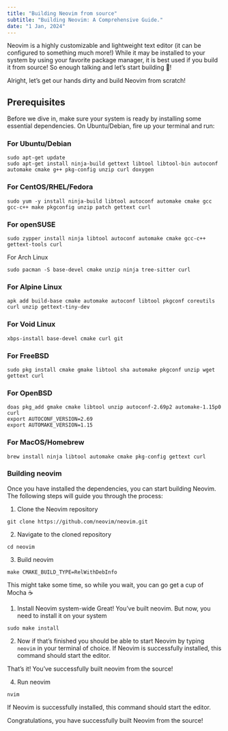 ```yaml
---
title: "Building Neovim from source"
subtitle: "Building Neovim: A Comprehensive Guide."
date: "1 Jan, 2024"
---
```


Neovim is a highly customizable and lightweight text editor (it can be configured to something much more!)
While it may be installed to your system by using your favorite package manager, it is best used if you build it from source!
So enough talking and let’s start building 🧱!

Alright, let’s get our hands dirty and build Neovim from scratch!

## Prerequisites

Before we dive in, make sure your system is ready by installing some essential dependencies. On Ubuntu/Debian, fire up your terminal and run:

### For Ubuntu/Debian

```
sudo apt-get update
sudo apt-get install ninja-build gettext libtool libtool-bin autoconf automake cmake g++ pkg-config unzip curl doxygen
```

### For CentOS/RHEL/Fedora

```
sudo yum -y install ninja-build libtool autoconf automake cmake gcc gcc-c++ make pkgconfig unzip patch gettext curl
```

### For openSUSE

```
sudo zypper install ninja libtool autoconf automake cmake gcc-c++ gettext-tools curl
```

For Arch Linux

```
sudo pacman -S base-devel cmake unzip ninja tree-sitter curl
```

### For Alpine Linux

```
apk add build-base cmake automake autoconf libtool pkgconf coreutils curl unzip gettext-tiny-dev
```

### For Void Linux

```
xbps-install base-devel cmake curl git
```

### For FreeBSD

```
sudo pkg install cmake gmake libtool sha automake pkgconf unzip wget gettext curl
```

### For OpenBSD

```
doas pkg_add gmake cmake libtool unzip autoconf-2.69p2 automake-1.15p0 curl
export AUTOCONF_VERSION=2.69
export AUTOMAKE_VERSION=1.15
```

### For MacOS/Homebrew

```
brew install ninja libtool automake cmake pkg-config gettext curl
```

### Building neovim

Once you have installed the dependencies, you can start building Neovim. The following steps will guide you through the process:

1. Clone the Neovim repository

```
git clone https://github.com/neovim/neovim.git
```

2. Navigate to the cloned repository

```
cd neovim
```

3. Build neovim

```
make CMAKE_BUILD_TYPE=RelWithDebInfo
```

This might take some time, so while you wait, you can go get a cup of Mocha ☕

1. Install Neovim system-wide Great! You’ve built neovim. But now, you need to install it on your system

```
sudo make install
```

2. Now if that’s finished you should be able to start Neovim by typing `neovim` in your terminal of choice.
   If Neovim is successfully installed, this command should start the editor.

That’s it! You’ve successfully built neovim from the source!

4. Run neovim

```
nvim
```

If Neovim is successfully installed, this command should start the editor.

Congratulations, you have successfully built Neovim from the source!
